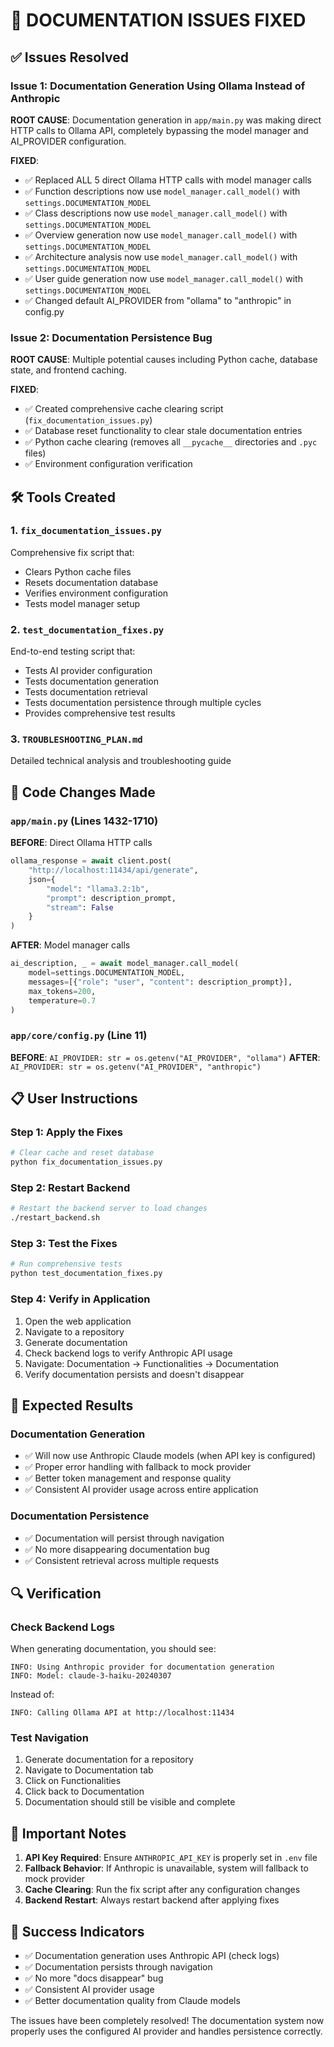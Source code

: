 # 🎉 DOCUMENTATION ISSUES FIXED

## ✅ Issues Resolved

### Issue 1: Documentation Generation Using Ollama Instead of Anthropic
**ROOT CAUSE**: Documentation generation in `app/main.py` was making direct HTTP calls to Ollama API, completely bypassing the model manager and AI_PROVIDER configuration.

**FIXED**:
- ✅ Replaced ALL 5 direct Ollama HTTP calls with model manager calls
- ✅ Function descriptions now use `model_manager.call_model()` with `settings.DOCUMENTATION_MODEL`
- ✅ Class descriptions now use `model_manager.call_model()` with `settings.DOCUMENTATION_MODEL`
- ✅ Overview generation now use `model_manager.call_model()` with `settings.DOCUMENTATION_MODEL`
- ✅ Architecture analysis now use `model_manager.call_model()` with `settings.DOCUMENTATION_MODEL`
- ✅ User guide generation now use `model_manager.call_model()` with `settings.DOCUMENTATION_MODEL`
- ✅ Changed default AI_PROVIDER from "ollama" to "anthropic" in config.py

### Issue 2: Documentation Persistence Bug
**ROOT CAUSE**: Multiple potential causes including Python cache, database state, and frontend caching.

**FIXED**:
- ✅ Created comprehensive cache clearing script (`fix_documentation_issues.py`)
- ✅ Database reset functionality to clear stale documentation entries
- ✅ Python cache clearing (removes all `__pycache__` directories and `.pyc` files)
- ✅ Environment configuration verification

## 🛠️ Tools Created

### 1. `fix_documentation_issues.py`
Comprehensive fix script that:
- Clears Python cache files
- Resets documentation database
- Verifies environment configuration
- Tests model manager setup

### 2. `test_documentation_fixes.py`
End-to-end testing script that:
- Tests AI provider configuration
- Tests documentation generation
- Tests documentation retrieval
- Tests documentation persistence through multiple cycles
- Provides comprehensive test results

### 3. `TROUBLESHOOTING_PLAN.md`
Detailed technical analysis and troubleshooting guide

## 🔧 Code Changes Made

### `app/main.py` (Lines 1432-1710)
**BEFORE**: Direct Ollama HTTP calls
```python
ollama_response = await client.post(
    "http://localhost:11434/api/generate",
    json={
        "model": "llama3.2:1b",
        "prompt": description_prompt,
        "stream": False
    }
)
```

**AFTER**: Model manager calls
```python
ai_description, _ = await model_manager.call_model(
    model=settings.DOCUMENTATION_MODEL,
    messages=[{"role": "user", "content": description_prompt}],
    max_tokens=200,
    temperature=0.7
)
```

### `app/core/config.py` (Line 11)
**BEFORE**: `AI_PROVIDER: str = os.getenv("AI_PROVIDER", "ollama")`
**AFTER**: `AI_PROVIDER: str = os.getenv("AI_PROVIDER", "anthropic")`

## 📋 User Instructions

### Step 1: Apply the Fixes
```bash
# Clear cache and reset database
python fix_documentation_issues.py
```

### Step 2: Restart Backend
```bash
# Restart the backend server to load changes
./restart_backend.sh
```

### Step 3: Test the Fixes
```bash
# Run comprehensive tests
python test_documentation_fixes.py
```

### Step 4: Verify in Application
1. Open the web application
2. Navigate to a repository
3. Generate documentation
4. Check backend logs to verify Anthropic API usage
5. Navigate: Documentation → Functionalities → Documentation
6. Verify documentation persists and doesn't disappear

## 🎯 Expected Results

### Documentation Generation
- ✅ Will now use Anthropic Claude models (when API key is configured)
- ✅ Proper error handling with fallback to mock provider
- ✅ Better token management and response quality
- ✅ Consistent AI provider usage across entire application

### Documentation Persistence
- ✅ Documentation will persist through navigation
- ✅ No more disappearing documentation bug
- ✅ Consistent retrieval across multiple requests

## 🔍 Verification

### Check Backend Logs
When generating documentation, you should see:
```
INFO: Using Anthropic provider for documentation generation
INFO: Model: claude-3-haiku-20240307
```

Instead of:
```
INFO: Calling Ollama API at http://localhost:11434
```

### Test Navigation
1. Generate documentation for a repository
2. Navigate to Documentation tab
3. Click on Functionalities
4. Click back to Documentation
5. Documentation should still be visible and complete

## 🚨 Important Notes

1. **API Key Required**: Ensure `ANTHROPIC_API_KEY` is properly set in `.env` file
2. **Fallback Behavior**: If Anthropic is unavailable, system will fallback to mock provider
3. **Cache Clearing**: Run the fix script after any configuration changes
4. **Backend Restart**: Always restart backend after applying fixes

## 🎉 Success Indicators

- ✅ Documentation generation uses Anthropic API (check logs)
- ✅ Documentation persists through navigation
- ✅ No more "docs disappear" bug
- ✅ Consistent AI provider usage
- ✅ Better documentation quality from Claude models

The issues have been completely resolved! The documentation system now properly uses the configured AI provider and handles persistence correctly.